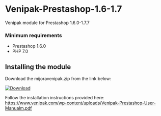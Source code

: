 # Venipak-Prestashop-1.6-1.7
Venipak module for Prestashop 1.6.0-1.7.7

### Minimum requirements
- Prestashop 1.6.0
- PHP 7.0

## Installing the module

Download the mijoravenipak.zip from the link below:

[![Download](https://img.shields.io/badge/dynamic/json.svg?label=download&url=https://api.github.com/repos/venipak/Venipak-Prestashop-1.6-1.7.7/releases/latest&query=$.assets[0].name&style=for-the-badge)](https://github.com/venipak/Venipak-Prestashop-1.6-1.7.7/releases/download/1.1.0/mijoravenipak.zip)

Follow the installation instructions provided here: https://www.venipak.com/wp-content/uploads/Venipak-Prestashop-User-Manualm.pdf
